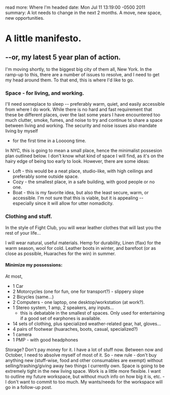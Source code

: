 read more: Where I'm headed
date: Mon Jul 11 13:19:00 -0500 2011
summary: A lot needs to change in the next 2 months. A move, new space, new opportunities. 

# A little manifesto.
## --or, my latest 5 year plan of action.

I'm moving shortly, to the biggest big city of them all, New York. In the 
ramp-up to this, there are a number of issues to resolve, and I need to get my 
head around them. To that end, this is where I'd like to go.

### Space - for living, and working.

I'll need someplace to sleep -- preferably warm, quiet, and easily accessible 
from where I do work. While there is no hard and fast requirement that these be
different places, over the last some years I have encountered too much 
clutter, smoke, fumes, and noise to try and continue to share a space between 
living and working. The security and noise issues also mandate living by myself
- for the first time in a Loooong time.

In NYC, this is going to mean a small place, hence the minimalist possesion 
plan outlined below. I don't know what kind of space I will find, as it's on 
the hairy edge of being too early to look. However, there are some ideas:

* Loft - this would be a neat place, studio-like, with high ceilings and 
        preferably some outside space.
* Cozy - the smallest place, in a safe building, with good people or no one.
* Boat - this is my favorite idea, but also the least secure, warm, or 
        accessible. I'm not sure that this is viable, but it is appealing -- 
        especially since it will allow for utter nomadicity. 

### Clothing and stuff.

In the style of Fight Club, you will wear leather clothes that will last you
the rest of your life...

I will wear natural, useful materials. Hemp for durability, Linen (flax) for 
the warm season, wool for cold. Leather boots in winter, and barefoot (or as 
close as possible, Huaraches for the win) in summer.

#### Minimize my possessions:

  At most, 
*  1 Car
*  2 Motorcycles (one for fun, one for transport?) - slippery slope
*  2 Bicycles  (same...)
*  2 Computers - one laptop, one desktop/workstation (at work?).
*  1 Stereo system, 1 amp, 2 speakers, any inputs...
      - this is debatable in the smallest of spaces. Only used for entertaining
      if a good set of earphones is available. 
*  14 sets of clothing, plus specialized weather-related gear, hat, gloves...
*  4 pairs of footwear (huaraches, boots, casual, specialized?)
*  1 camera
*  1 PMP - with good headphones

Storage? Don't pay money for it. I have a lot of stuff now. Between now and 
October, I need to absolve myself of most of it. So - new rule - don't buy 
anything new (stuff-wise, food and other consumables are exempt) without 
selling/trashing/giving away two things I currently own. Space is going to be 
extremely tight in the new living space. Work is a little more flexible. I 
want to outline my future workspace, but without much info on how big it is,
etc. - I don't want to commit to too much. My wants/needs for the workspace 
will go in a follow-up post.




